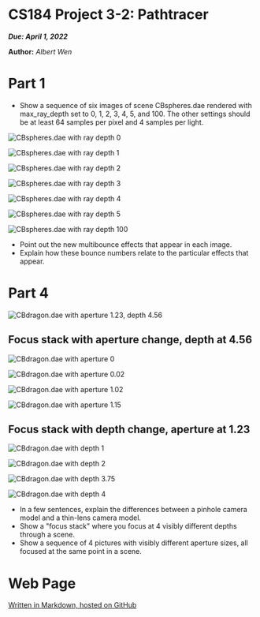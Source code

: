 CS184 Project 3-2: Pathtracer
==============

***Due: April 1, 2022***

**Author:** *Albert Wen*

# Part 1
* Show a sequence of six images of scene CBspheres.dae rendered with max_ray_depth set to 0, 1, 2, 3, 4, 5, and 100. The other settings should be at least 64 samples per pixel and 4 samples per light.

![CBspheres.dae with ray depth 0](images/part1/CBspheres-m0.png)

![CBspheres.dae with ray depth 1](images/part1/CBspheres-m1.png)

![CBspheres.dae with ray depth 2](images/part1/CBspheres-m2.png)

![CBspheres.dae with ray depth 3](images/part1/CBspheres-m3.png)

![CBspheres.dae with ray depth 4](images/part1/CBspheres-m4.png)

![CBspheres.dae with ray depth 5](images/part1/CBspheres-m5.png)

![CBspheres.dae with ray depth 100](images/part1/CBspheres-m100.png)

* Point out the new multibounce effects that appear in each image.
* Explain how these bounce numbers relate to the particular effects that appear.

# Part 4
![CBdragon.dae with aperture 1.23, depth 4.56](images/part4/CBdragon/CBdragon-b1.23-d4.56.png)

## Focus stack with aperture change, depth at 4.56
![CBdragon.dae with aperture 0](images/part4/CBdragon/aperture_change/CBdragon-b0-d4.56.png)

![CBdragon.dae with aperture 0.02](images/part4/CBdragon/aperture_change/CBdragon-b0.02-d4.56.png)

![CBdragon.dae with aperture 1.02](images/part4/CBdragon/aperture_change/CBdragon-b1.02-d4.56.png)

![CBdragon.dae with aperture 1.15](images/part4/CBdragon/aperture_change/CBdragon-b1.15-d4.56.png)

## Focus stack with depth change, aperture at 1.23

![CBdragon.dae with depth 1](images/part4/CBdragon/depth_change/CBdragon-b1.23-d1.png)

![CBdragon.dae with depth 2](images/part4/CBdragon/depth_change/CBdragon-b1.23-d2.png)

![CBdragon.dae with depth 3.75](images/part4/CBdragon/depth_change/CBdragon-b1.23-d3.75.png)

![CBdragon.dae with depth 4](images/part4/CBdragon/depth_change/CBdragon-b1.23-d4.png)

* In a few sentences, explain the differences between a pinhole camera model and a thin-lens camera model.
* Show a "focus stack" where you focus at 4 visibly different depths through a scene.
* Show a sequence of 4 pictures with visibly different aperture sizes, all focused at the same point in a scene.



# Web Page
[Written in Markdown, hosted on GitHub](https://github.com/cal-cs184-student/sp22-project-webpages-AlbertScribblenaut/edit/master/proj3-2/index.md)
